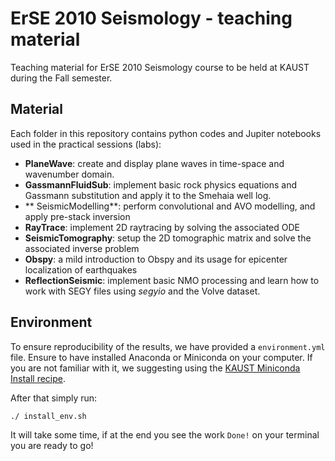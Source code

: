# ErSE 2010 Seismology - teaching material
Teaching material for ErSE 2010 Seismology course to be held at KAUST during the Fall semester.

## Material

Each folder in this repository contains python codes and Jupiter notebooks used in the practical sessions (labs):

- **PlaneWave**: create and display plane waves in time-space and wavenumber domain.
- **GassmannFluidSub**: implement basic rock physics equations and Gassmann substitution and apply it to the Smehaia well log.
- ** SeismicModelling**: perform convolutional and AVO modelling, and apply pre-stack inversion
- **RayTrace**: implement 2D raytracing by solving the associated ODE
- **SeismicTomography**: setup the 2D tomographic matrix and solve the associated inverse problem
- **Obspy**: a mild introduction to Obspy and its usage for epicenter localization of earthquakes
- **ReflectionSeismic**: implement basic NMO processing and learn how to work with SEGY files using *segyio* and the Volve dataset.

## Environment

To ensure reproducibility of the results, we have provided a `environment.yml` file. Ensure to have installed Anaconda or Miniconda on your computer. If you are not familiar with it, we suggesting using the [KAUST Miniconda Install recipe](https://github.com/kaust-rccl/ibex-miniconda-install).

After that simply run:
```
./ install_env.sh
```
It will take some time, if at the end you see the work `Done!` on your terminal you are ready to go!